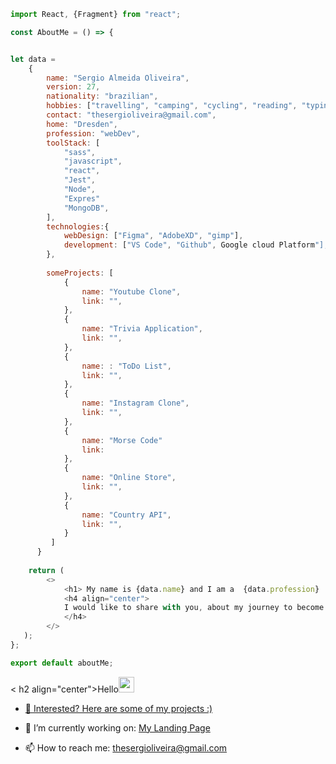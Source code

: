 ```javascript
import React, {Fragment} from "react";

const AboutMe = () => {


let data = 
    {
        name: "Sergio Almeida Oliveira",
        version: 27,
        nationality: "brazilian",
        hobbies: ["travelling", "camping", "cycling", "reading", "typing", "linux" ],
        contact: "thesergioliveira@gmail.com",
        home: "Dresden",
        profession: "webDev",
        toolStack: [
            "sass", 
            "javascript", 
            "react", 
            "Jest",
            "Node",
            "Expres"
            "MongoDB",
        ],
        technologies:{
            webDesign: ["Figma", "AdobeXD", "gimp"],
            development: ["VS Code", "Github", Google cloud Platform"],
        },
  
        someProjects: [
            {
                name: "Youtube Clone",
                link: "",
            },
            {
                name: "Trivia Application",
                link: "",
            },
            {
                name: : "ToDo List",
                link: "",
            },
            {
                name: "Instagram Clone",
                link: "",
            },
            {
                name: "Morse Code"
                link: 
            },
            {
                name: "Online Store",
                link: "",
            }, 
            {
                name: "Country API",
                link: "",
            }
         ]
      }
      
    return (
        <>
            <h1> My name is {data.name} and I am a  {data.profession} !</h1> 
            <h4 align="center">
            I would like to share with you, about my journey to become a developer and the experiences I gathered thus far. In order to accomplish that I have Listed bellow some relevant links to showcase some of my work. 
            </h4>
        </>
   );
};

export default aboutMe;

```



 < h2 align="center">Hello<img src="https://media.giphy.com/media/WqR7WfQVrpXNcmrm81/giphy.gif" width="25"/></h2> 
- [💪 Interested? Here are some of my projects :)](https://github.com/thesergioliveira/thesergioliveira/blob/main/projects.md)

- 🧗 I’m currently working on: [My Landing Page](https://github.com/thesergioliveira/myLandingPage "Github version")

- 📫 How to reach me: thesergioliveira@gmail.com 


<!--
**thesergioliveira/thesergioliveira** is a ✨ _special_ ✨ repository because its `README.md` (this file) appears on your GitHub profile.

Here are some ideas to get you started:

- 🔭 I’m currently working on ...
- 🌱 I’m currently learning ...
- 👯 I’m looking to collaborate on ...
- 🤔 I’m looking for help with ...
- 💬 Ask me about ...
- 📫 How to reach me: ...
- 😄 Pronouns: ...
- ⚡ Fun fact: ...
<p> <img width="35" align="right" src="https://img.icons8.com/color/48/000000/high-five--v2.png"/></p>
-->

